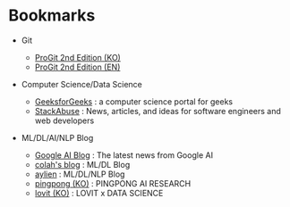 # Bookmarks
* Git
  * [ProGit 2nd Edition (KO)](https://git-scm.com/book/ko/v2)
  * [ProGit 2nd Edition (EN)](https://git-scm.com/book/en/v2)

* Computer Science/Data Science
  * [GeeksforGeeks](https://www.geeksforgeeks.org) : a computer science portal for geeks
  * [StackAbuse](https//stackabuse.com) : News, articles, and ideas for software engineers and web developers

* ML/DL/AI/NLP Blog
  * [Google AI Blog](https://ai.googleblog.com/) : The latest news from Google AI
  * [colah's blog](http://colah.github.io/) : ML/DL Blog
  * [aylien](https://blog.aylien.com/) : ML/DL/NLP Blog
  * [pingpong (KO)](https://blog.pingpong.us/) : PINGPONG AI RESEARCH
  * [lovit (KO)](https://lovit.github.io/) : LOVIT x DATA SCIENCE
